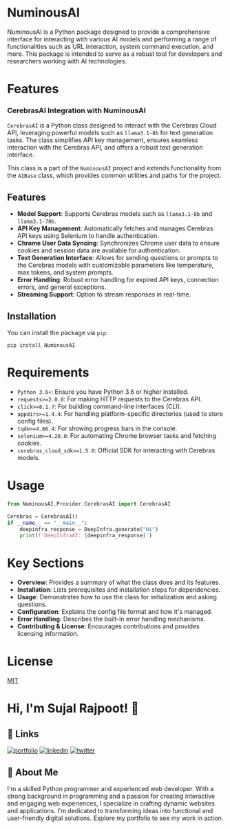 # NuminousAI

NuminousAI is a Python package designed to provide a comprehensive interface for interacting with various AI models and performing a range of functionalities such as URL interaction, system command execution, and more. This package is intended to serve as a robust tool for developers and researchers working with AI technologies.

# Features

### CerebrasAI Integration with NuminousAI

`CerebrasAI` is a Python class designed to interact with the Cerebras Cloud API, leveraging powerful models such as `llama3.1-8b` for text generation tasks. The class simplifies API key management, ensures seamless interaction with the Cerebras API, and offers a robust text generation interface.

This class is a part of the `NuminousAI` project and extends functionality from the `AIBase` class, which provides common utilities and paths for the project.

## Features

- **Model Support**: Supports Cerebras models such as `llama3.1-8b` and `llama3.1-70b`.
- **API Key Management**: Automatically fetches and manages Cerebras API keys using Selenium to handle authentication.
- **Chrome User Data Syncing**: Synchronizes Chrome user data to ensure cookies and session data are available for authentication.
- **Text Generation Interface**: Allows for sending questions or prompts to the Cerebras models with customizable parameters like temperature, max tokens, and system prompts.
- **Error Handling**: Robust error handling for expired API keys, connection errors, and general exceptions.
- **Streaming Support**: Option to stream responses in real-time.

## Installation

You can install the package via `pip`:

```pip install NuminousAI```
# Requirements
- `Python 3.6+`: Ensure you have Python 3.6 or higher installed.
- `requests>=2.0.0`: For making HTTP requests to the Cerebras API.
- `click>=8.1.7`: For building command-line interfaces (CLI).
- `appdirs>=1.4.4`: For handling platform-specific directories (used to store config files).
- `tqdm>=4.66.4`: For showing progress bars in the console.
- `selenium>=4.20.0`: For automating Chrome browser tasks and fetching cookies.
- `cerebras_cloud_sdk>=1.5.0`: Official SDK for interacting with Cerebras models.

# Usage

```python
from NuminousAI.Provider.CerebrasAI import CerebrasAI

Cerebras = CerebrasAI()
if __name__ == "__main__":
    deepinfra_response = DeepInfra.generate("Hi")
    print(f'DeepInfraAI: {deepinfra_response}')
```

# Key Sections
- **Overview**: Provides a summary of what the class does and its features.
- **Installation**: Lists prerequisites and installation steps for dependencies.
- **Usage**: Demonstrates how to use the class for initialization and asking questions.
- **Configuration**: Explains the config file format and how it's managed.
- **Error Handling**: Describes the built-in error handling mechanisms.
- **Contributing & License**: Encourages contributions and provides licensing information.

# License

[MIT](https://choosealicense.com/licenses/mit/)
# Hi, I'm Sujal Rajpoot! 👋
## 🔗 Links
[![portfolio](https://img.shields.io/badge/my_portfolio-000?style=for-the-badge&logo=ko-fi&logoColor=white)](https://sujalrajpoot.netlify.app/)
[![linkedin](https://img.shields.io/badge/linkedin-0A66C2?style=for-the-badge&logo=linkedin&logoColor=white)](https://www.linkedin.com/in/sujal-rajpoot-469888305/)
[![twitter](https://img.shields.io/badge/twitter-1DA1F2?style=for-the-badge&logo=twitter&logoColor=white)](https://twitter.com/sujalrajpoot70)


## 🚀 About Me
I'm a skilled Python programmer and experienced web developer. With a strong background in programming and a passion for creating interactive and engaging web experiences, I specialize in crafting dynamic websites and applications. I'm dedicated to transforming ideas into functional and user-friendly digital solutions. Explore my portfolio to see my work in action.